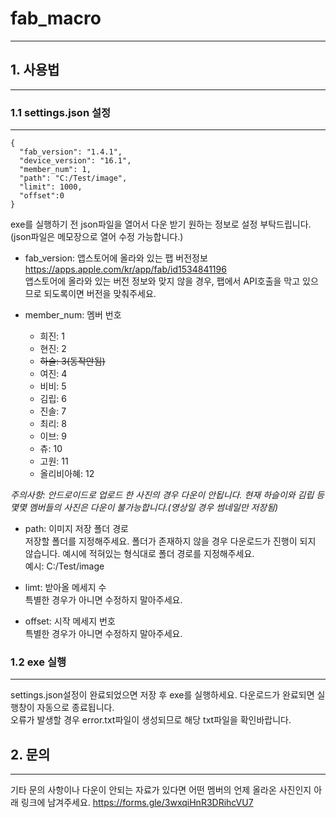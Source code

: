 # fab_macro
-----------
## 1. 사용법
-----------
### 1.1 settings.json 설정
------------------
```
{
  "fab_version": "1.4.1",
  "device_version": "16.1",
  "member_num": 1,
  "path": "C:/Test/image",
  "limit": 1000,
  "offset":0
}
```
exe를 실행하기 전 json파일을 열어서 다운 받기 원하는 정보로 설정 부탁드립니다.(json파일은 메모장으로 열어 수정 가능합니다.)   
   
* fab_version: 앱스토어에 올라와 있는 팹 버전정보   
<https://apps.apple.com/kr/app/fab/id1534841196>   
앱스토어에 올라와 있는 버전 정보와 맞지 않을 경우, 팹에서 API호출을 막고 있으므로 되도록이면 버전을 맞춰주세요.   

* member_num: 멤버 번호
  * 희진: 1
  * 현진: 2
  * ~~하슬: 3(동작안됨)~~
  * 여진: 4
  * 비비: 5
  * 김립: 6
  * 진솔: 7
  * 최리: 8
  * 이브: 9
  * 츄: 10
  * 고원: 11
  * 올리비아혜: 12   
    
 *주의사항: 안드로이드로 업로드 한 사진의 경우 다운이 안됩니다. 현재 하슬이와 김립 등 몇몇 멤버들의 사진은 다운이 불가능합니다.(영상일 경우 썸네일만 저장됨)*

* path: 이미지 저장 폴더 경로   
저장할 폴더를 지정해주세요. 폴더가 존재하지 않을 경우 다운로드가 진행이 되지 않습니다. 예시에 적혀있는 형식대로 폴더 경로를 지정해주세요.   
예시: C:/Test/image

* limt: 받아올 메세지 수   
특별한 경우가 아니면 수정하지 말아주세요.

* offset: 시작 메세지 번호   
특별한 경우가 아니면 수정하지 말아주세요.

### 1.2 exe 실행
--------------
settings.json설정이 완료되었으면 저장 후 exe를 실행하세요. 다운로드가 완료되면 실행창이 자동으로 종료됩니다.   
오류가 발생할 경우 error.txt파일이 생성되므로 해당 txt파일을 확인바랍니다.


## 2. 문의
---------------
기타 문의 사항이나 
다운이 안되는 자료가 있다면 어떤 멤버의 언제 올라온 사진인지 아래 링크에 남겨주세요.
<https://forms.gle/3wxqiHnR3DRihcVU7>

